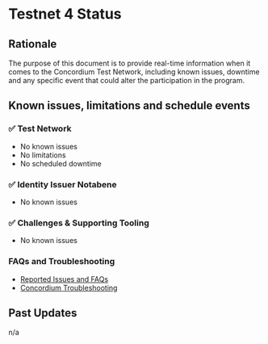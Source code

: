 # Testnet 4 Status

## Rationale

The purpose of this document is to provide real-time information when it comes to the Concordium Test Network, including known issues, downtime and any specific event that could alter the participation in the program.

## Known issues, limitations and schedule events

### ✅ Test Network

* No known issues
* No limitations
* No scheduled downtime

### ✅ Identity Issuer Notabene

  * No known issues

### ✅ Challenges & Supporting Tooling

* No known issues

### FAQs and Troubleshooting

* [Reported Issues and FAQs](https://github.com/Concordium/Testnet4-Challenges/projects/1)
* [Concordium Troubleshooting](https://developers.concordium.com/en/testnet4/testnet/see-also/troubleshooting.html)

## Past Updates

n/a
